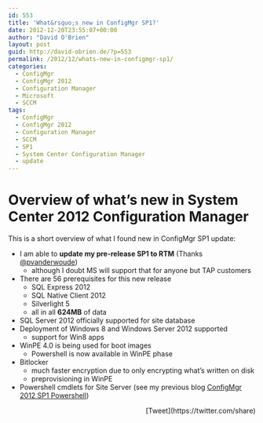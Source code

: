 ```yaml
---
id: 553
title: 'What&rsquo;s new in ConfigMgr SP1?'
date: 2012-12-20T23:55:07+00:00
author: "David O'Brien"
layout: post
guid: http://david-obrien.de/?p=553
permalink: /2012/12/whats-new-in-configmgr-sp1/
categories:
  - ConfigMgr
  - ConfigMgr 2012
  - Configuration Manager
  - Microsoft
  - SCCM
tags:
  - ConfigMgr
  - ConfigMgr 2012
  - Configuration Manager
  - SCCM
  - SP1
  - System Center Configuration Manager
  - update
---
```

# Overview of what’s new in System Center 2012 Configuration Manager

This is a short overview of what I found new in ConfigMgr SP1 update:

  * I am able to **update my pre-release SP1 to RTM** (Thanks [@pvanderwoude](http://twitter.com/pvanderwoude)) 
      * although I doubt MS will support that for anyone but TAP customers
  * There are 56 prerequisites for this new release 
      * SQL Express 2012
      * SQL Native Client 2012
      * Silverlight 5
      * all in all **624MB** of data
  * SQL Server 2012 officially supported for site database
  * Deployment of Windows 8 and Windows Server 2012 supported 
      * support for Win8 apps
  * WinPE 4.0 is being used for boot images 
      * Powershell is now available in WinPE phase
  * Bitlocker 
      * much faster encryption due to only encrypting what’s written on disk
      * preprovisioning in WinPE
  * Powershell cmdlets for Site Server (see my previous blog [ConfigMgr 2012 SP1 Powershell](http://david-obrien.de/2012/09/15/ms-system-center-configuration-manager-2012-sp1-beta-powershell/))

<div style="float: right; margin-left: 10px;">
  [Tweet](https://twitter.com/share)
</div>

